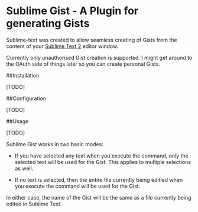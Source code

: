 # Sublime Gist - A Plugin for generating Gists

Sublime-text was created to allow seamless creating of Gists from the content of your [Sublime Text 2](http://www.sublimetext.com/2) editor window.

Currently only unauthorised Gist creation is supported.  I might get around to the OAuth side of things later so you can create personal Gists.

##Installation

[TODO]

##Configuration

[TODO]

##Usage

[TODO]

Sublime Gist works in two basic modes:

* If you have selected any text when you execute the command, only the selected text will be used for the Gist.  This applies to multiple selections as well.

* If no text is selected, then the entire file currently being editied when you execute the command will be used for the Gist.

In either case, the name of the Gist will be the same as a file currently being edited in Sublime Text.